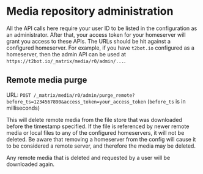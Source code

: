 # Media repository administration

All the API calls here require your user ID to be listed in the configuration as an administrator. After that, your access token for your homeserver will grant you access to these APIs. The URLs should be hit against a configured homeserver. For example, if you have `t2bot.io` configured as a homeserver, then the admin API can be used at `https://t2bot.io/_matrix/media/r0/admin/...`.

## Remote media purge

URL: `POST /_matrix/media/r0/admin/purge_remote?before_ts=1234567890&access_token=your_access_token` (`before_ts` is in milliseconds)

This will delete remote media from the file store that was downloaded before the timestamp specified. If the file is referenced by newer remote media or local files to any of the configured homeservers, it will not be deleted. Be aware that removing a homeserver from the config will cause it to be considered a remote server, and therefore the media may be deleted.

Any remote media that is deleted and requested by a user will be downloaded again.
